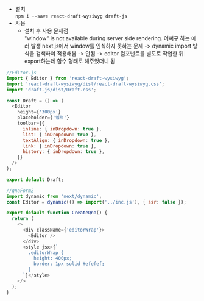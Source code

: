 * 설치  
`npm i --save react-draft-wysiwyg draft-js`
* 사용 
  * 설치 후 사용 문제점  
  "window" is not available during server side rendering.
  어쩌구 하는 에러 발생
  next.js에서 window를 인식하지 못하는 문제
  -> dynamic import 방식을 검색하여 적용해봄 -> 안됨
  -> editor 컴포넌트를 별도로 작업한 뒤 export하는데 함수 형태로 해주었더니 됨
```javascript
//Editor.js
import { Editor } from 'react-draft-wysiwyg';
import 'react-draft-wysiwyg/dist/react-draft-wysiwyg.css';
import 'draft-js/dist/Draft.css';

const Draft = () => (
  <Editor
    height={'300px'}
    placeholder={'입력'}
    toolbar={{
      inline: { inDropdown: true },
      list: { inDropdown: true },
      textAlign: { inDropdown: true },
      link: { inDropdown: true },
      history: { inDropdown: true },
    }}
  />
);

export default Draft;
```
```javascript
//qnaForm2
import dynamic from 'next/dynamic';
const Editor = dynamic(() => import('../inc.js'), { ssr: false });

export default function CreateQna() {
  return (
    <>
      <div className={'editorWrap'}>
        <Editor />
      </div>
      <style jsx>{`
        .editorWrap {
          height: 400px;
          border: 1px solid #efefef;
        }
      `}</style>
    </>
  );
}
```
